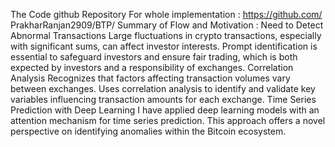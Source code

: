 The Code github Repository For whole implementation :
 https://github.com/ PrakharRanjan2909/BTP/
Summary of Flow and Motivation :
Need to Detect Abnormal Transactions
Large fluctuations in crypto transactions, especially with significant sums, can affect investor interests.
Prompt identification is essential to safeguard investors and ensure fair trading, which is both expected by investors and a responsibility of exchanges.
Correlation Analysis
Recognizes that factors affecting transaction volumes vary between exchanges.
Uses correlation analysis to identify and validate key variables influencing transaction amounts for each exchange.
Time Series Prediction with Deep Learning
I have applied deep learning models with an attention mechanism for time series prediction.
This approach offers a novel perspective on identifying anomalies within the Bitcoin ecosystem.
